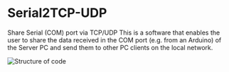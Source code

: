 # Serial2TCP-UDP
Share Serial (COM) port via TCP/UDP
This is a software that enables the user to share the data received in the COM port (e.g. from an Arduino) of the Server PC and 
send them to other PC  clients on the local network.

![Structure of code](https://user-images.githubusercontent.com/37310507/77310257-b446ed80-6d06-11ea-8f4d-44fdb833c5f9.JPG)
